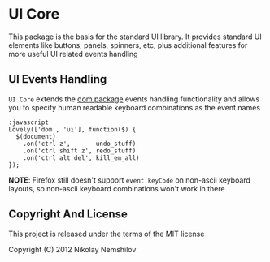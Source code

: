 # UI Core

This package is the basis for the standard UI library. It provides standard
UI elements like buttons, panels, spinners, etc, plus additional features
for more useful UI related events handling


## UI Events Handling

`UI Core` extends the [dom package](/packages/dom) events handling functionality
and allows you to specify human readable keyboard combinations as the event names

    :javascript
    Lovely(['dom', 'ui'], function($) {
      $(document)
        .on('ctrl-z',       undo_stuff)
        .on('ctrl shift z', redo_stuff)
        .on('ctrl alt del', kill_em_all)
    });

__NOTE__: Firefox still doesn't support `event.keyCode` on non-ascii
keyboard layouts, so non-ascii keyboard combinations won't work in there



## Copyright And License

This project is released under the terms of the MIT license

Copyright (C) 2012 Nikolay Nemshilov